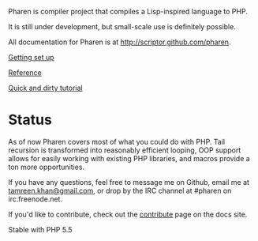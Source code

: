 Pharen is compiler project that compiles a Lisp-inspired language to PHP.

It is still under development, but small-scale use is definitely possible.

All documentation for Pharen is at http://scriptor.github.com/pharen.

[Getting set up](http://scriptor.github.com/pharen/download.html)

[Reference](http://scriptor.github.com/pharen/reference.html)

[Quick and dirty tutorial](http://scriptor.github.com/pharen/tutorial.html)

Status
======
As of now Pharen covers most of what you could do with PHP. Tail recursion is transformed
into reasonably efficient looping, OOP support allows for easily working with existing
PHP libraries, and macros provide a ton more opportunities.

If you have any questions, feel free to message me on Github, email me at tamreen.khan@gmail.com,
or drop by the IRC channel at #pharen on irc.freenode.net.

If you'd like to contribute, check out the [contribute](http://scriptor.github.com/pharen/contribute.html)
page on the docs site.

Stable with PHP 5.5
